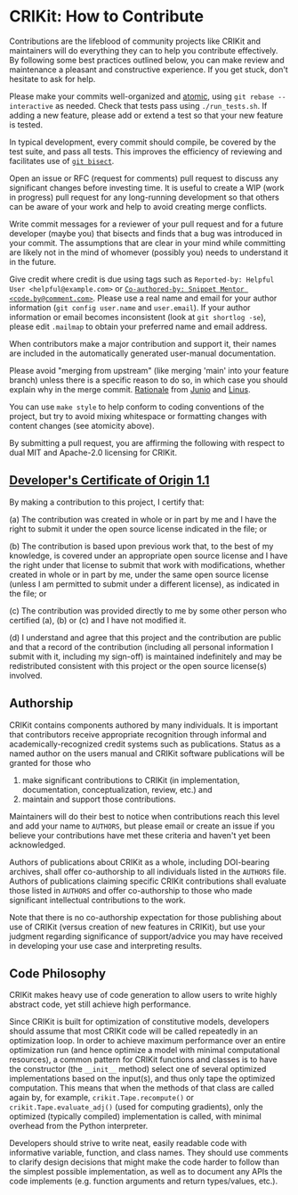 # CRIKit: How to Contribute

Contributions are the lifeblood of community projects like CRIKit and
maintainers will do everything they can to help you contribute effectively. By
following some best practices outlined below, you can make review and
maintenance a pleasant and constructive experience. If you get stuck, don't
hesitate to ask for help.

Please make your commits well-organized and
[atomic](https://en.wikipedia.org/wiki/Atomic_commit#Atomic_commit_convention),
using `git rebase --interactive` as needed. Check that tests pass using
`./run_tests.sh`. If adding a new feature, please add or extend a test so that
your new feature is tested.

In typical development, every commit should compile, be covered by the
test suite, and pass all tests.  This improves the efficiency of
reviewing and facilitates use of
[`git bisect`](https://git-scm.com/docs/git-bisect).

Open an issue or RFC (request for comments) pull request to discuss
any significant changes before investing time.  It is useful to create
a WIP (work in progress) pull request for any long-running development
so that others can be aware of your work and help to avoid creating
merge conflicts.

Write commit messages for a reviewer of your pull request and for a
future developer (maybe you) that bisects and finds that a bug was
introduced in your commit.  The assumptions that are clear in your
mind while committing are likely not in the mind of whomever (possibly
you) needs to understand it in the future.

Give credit where credit is due using tags such as `Reported-by:
Helpful User <helpful@example.com>` or
[`Co-authored-by: Snippet Mentor <code.by@comment.com>`](https://help.github.com/en/github/committing-changes-to-your-project/creating-a-commit-with-multiple-authors#creating-co-authored-commits-on-the-command-line).
Please use a real name and email for your author information (`git
config user.name` and `user.email`).  If your author information or
email becomes inconsistent (look at `git shortlog -se`), please edit
`.mailmap` to obtain your preferred name and email address.

When contributors make a major contribution and support it, their names
are included in the automatically generated user-manual documentation.

Please avoid "merging from upstream" (like merging 'main' into your
feature branch) unless there is a specific reason to do so, in which
case you should explain why in the merge commit.
[Rationale](https://lwn.net/Articles/328436/) from
[Junio](https://gitster.livejournal.com/42247.html) and
[Linus](http://yarchive.net/comp/linux/git_merges_from_upstream.html).

You can use `make style` to help conform to coding conventions of the
project, but try to avoid mixing whitespace or formatting changes with
content changes (see atomicity above).

By submitting a pull request, you are affirming the following with respect to
dual MIT and Apache-2.0 licensing for CRIKit.

## [Developer's Certificate of Origin 1.1](https://developercertificate.org/)

By making a contribution to this project, I certify that:

(a) The contribution was created in whole or in part by me and I
    have the right to submit it under the open source license
    indicated in the file; or

(b) The contribution is based upon previous work that, to the best
    of my knowledge, is covered under an appropriate open source
    license and I have the right under that license to submit that
    work with modifications, whether created in whole or in part
    by me, under the same open source license (unless I am
    permitted to submit under a different license), as indicated
    in the file; or

(c) The contribution was provided directly to me by some other
    person who certified (a), (b) or (c) and I have not modified
    it.

(d) I understand and agree that this project and the contribution
    are public and that a record of the contribution (including all
    personal information I submit with it, including my sign-off) is
    maintained indefinitely and may be redistributed consistent with
    this project or the open source license(s) involved.

## Authorship

CRIKit contains components authored by many individuals.  It is
important that contributors receive appropriate recognition through
informal and academically-recognized credit systems such as
publications.  Status as a named author on the users manual and
CRIKit software publications will be granted for those who

1. make significant contributions to CRIKit (in implementation,
   documentation, conceptualization, review, etc.) and
2. maintain and support those contributions.

Maintainers will do their best to notice when contributions reach this
level and add your name to `AUTHORS`, but please email or create an
issue if you believe your contributions have met these criteria and
haven't yet been acknowledged.

Authors of publications about CRIKit as a whole, including
DOI-bearing archives, shall offer co-authorship to all individuals
listed in the `AUTHORS` file.  Authors of publications claiming
specific CRIKit contributions shall evaluate those listed in
`AUTHORS` and offer co-authorship to those who made significant
intellectual contributions to the work.

Note that there is no co-authorship expectation for those publishing
about use of CRIKit (versus creation of new features in CRIKit), but
use your judgment regarding significance of support/advice you may have
received in developing your use case and interpreting results.

## Code Philosophy
CRIKit makes heavy use of code generation to allow users to write highly
abstract code, yet still achieve high performance. 

Since CRIKit is built for optimization of constitutive models,
developers should assume that most CRIKit code will be called repeatedly
in an optimization loop. In order to achieve maximum performance over an
entire optimization run (and hence optimize a model with minimal
computational resources), a common pattern for CRIKit functions and classes
is to have the constructor (the `__init__` method) select one of several
optimized implementations based on the input(s), and thus only tape the
optimized computation. This means that when the methods of that class are
called again by, for example, `crikit.Tape.recompute()` or
`crikit.Tape.evaluate_adj()` (used for computing gradients), only the
optimized (typically compiled) implementation is called, with minimal
overhead from the Python interpreter.

Developers should strive to write neat, easily readable code with
informative variable, function, and class names. They should use comments
to clarify design decisions that might make the code harder to follow than
the simplest possible implementation, as well as to document any APIs the
code implements (e.g. function arguments and return types/values, etc.).


